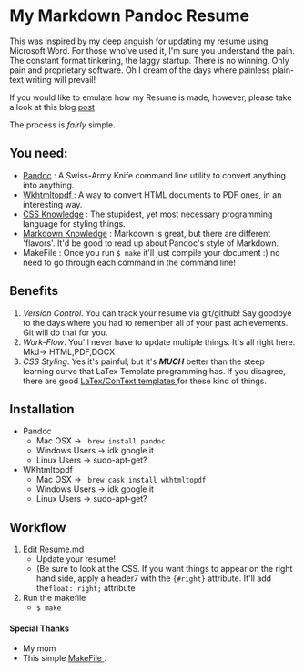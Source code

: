 # My Markdown Pandoc Resume

This was inspired by my deep anguish for updating my resume using Microsoft Word.
For those who've used it, I'm sure you understand the pain.
The constant format tinkering, the laggy startup. There is no winning. Only pain and proprietary software. Oh I dream of the days where painless plain-text writing will prevail! 

If you would like to emulate how my Resume is made, however, please take a look at this blog [post](http://sdsawtelle.github.io/blog/output/simple-markdown-resume-with-pandoc-and-wkhtmltopdf.html)

The process is *fairly* simple. 

## You need:
* [Pandoc](https://pandoc.org/)
: A Swiss-Army Knife command line utility to convert anything into anything.
* [ Wkhtmltopdf ](https://wkhtmltopdf.org/)
: A way to convert HTML documents to PDF ones, in an interesting way.
* [CSS Knowledge](https://developer.mozilla.org/en-US/docs/Web/CSS)
: The stupidest, yet most necessary programming language for styling things.
* [Markdown Knowledge](https://pandoc.org/MANUAL.html#pandocs-markdown)
: Markdown is great, but there are different 'flavors'. It'd be good to read up about Pandoc's style of Markdown.
* MakeFile
: Once you run `$ make` it'll just compile your document :) no need to go through each command in the command line! 


## Benefits
1) *Version Control*. You can track your resume via git/github! Say goodbye to the days where you had to remember all of your past achievements. Git will do that for you.
2) *Work-Flow*. You'll never have to update multiple things. It's all right here. Mkd-> HTML,PDF,DOCX
3) *CSS Styling*. Yes it's painful, but it's **_MUCH_** better than the steep learning curve that LaTex Template programming has. If you disagree, there are good [ LaTex/ConText templates ](https://github.com/jgm/pandoc/wiki/User-contributed-templates) for these kind of things.


## Installation
* Pandoc 
    - Mac OSX -> ` brew install pandoc` 
    - Windows Users -> idk google it
    - Linux Users -> sudo-apt-get?
* WKhtmltopdf 
    - Mac OSX -> ` brew cask install wkhtmltopdf` 
    - Windows Users -> idk google it
    - Linux Users -> sudo-apt-get?

## Workflow

1) Edit Resume.md
    - Update your resume!
    - (Be sure to look at the CSS. If you want things to appear on the right hand side, apply a header7 with the `{#right}` attribute. It'll add the`float: right;` attribute
2) Run the makefile
    - `$ make`


#### Special Thanks
- My mom
- This simple [ MakeFile ](https://github.com/chmduquesne/resume/blob/master/Makefile). 
